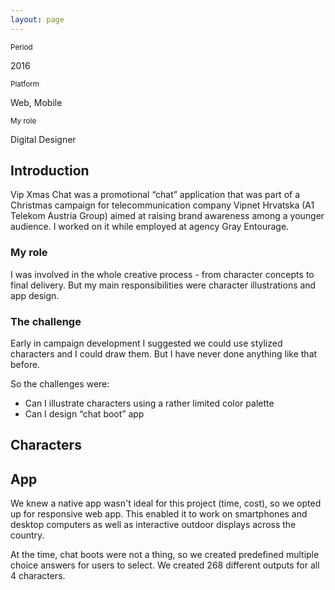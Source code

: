 ```yaml
---
layout: page
---
```


<!-- <ProjectHeader
  title="Vip "
  subtitle="Farm management software"
  description="As part of a design team in digital marketing agency Grey Entourage, I worked on creating a new influencer oriented marketing campaign called Share Istria for the client Istrian Tourist Board."
  accentColor="#926F52"
/> -->

<titleSection title="Vip Xmas Chat" subtitle="Promotional chat app" accentColor="#E60028"/>
<heroSection heroImage="stjepangrgic-project-vip-chat-cover-image.jpg" bgImage="" bgColor="#E60028" />

<div class="content full-width grid">
<div class="info">
  <div class="periond">
    <small>Period</small>
    <p>2016</p>
  </div>
  <div class="platform">
    <small>Platform</small>
    <p>Web, Mobile</p>
  </div>
  <div class="role">
    <small>My role</small>
    <p>Digital Designer</p>
  </div>
</div>

## Introduction
Vip Xmas Chat was a promotional “chat” application that was part of a Christmas campaign for telecommunication company Vipnet Hrvatska (A1 Telekom Austria Group) aimed at raising brand awareness among a younger audience. I worked on it while employed at agency Gray Entourage.

### My role
I was involved in the whole creative process - from character concepts to final delivery. But my main responsibilities were character illustrations and app design.

### The challenge
Early in campaign development I suggested we could use stylized characters and I could draw them. But I have never done anything like that before.

So the challenges were:
- Can I illustrate characters using a rather limited color palette
- Can I design “chat boot” app

## Characters
<figure class="grid-width fix-img">
  <simg name="stjepangrgic-project-vip-chat-character-bozidar.jpg" />
</figure>

<figure class="grid-width fix-img">
  <simg name="stjepangrgic-project-vip-chat-character-rudolf.jpg" />
</figure>

<figure class="grid-width fix-img">
  <simg name="stjepangrgic-project-vip-chat-character-santa.jpg" />
</figure>

<figure class="grid-width fix-img">
  <simg name="stjepangrgic-project-vip-chat-character-elf-girl.jpg" />
</figure>

<figure class="full-width fix-img big-image">
  <simg name="stjepangrgic-project-vip-chat-character-illustrator-lines.jpg" />
</figure>

## App
We knew a native app wasn't ideal for this project (time, cost), so we opted up for responsive web app. This enabled it to work on smartphones and desktop computers as well as interactive outdoor displays across the country.

<figure class="grid-width fix-img">
  <simg name="stjepangrgic-project-vip-chat-app-phones.png" />
</figure>

<figure class="grid-width fix-img">
  <simg name="stjepangrgic-project-vip-chat-app-displays.jpg" />
</figure>

At the time, chat boots were not a thing, so we created predefined multiple choice answers for users to select. We created 268 different outputs for all 4 characters.

<figure class="grid-width fix-img">
  <simg name="stjepangrgic-project-vip-chat-app-outputs.jpg" />
</figure>


</div> <!-- content end -->

<!-- <figure class="full-width" >
  <simg name="stjepangrgic-vipchat-project-image.jpg" />
</figure> -->


<!-- <figure class="page-hero hero-width">
  <simg name="stjepangrgic-projects-agrivi.jpg" />
</figure>

## Why?
The goal was to promote Istria (distinctive region in Croatia) trough, at the time, innovative approach by using travelers with the big social following. Or as we call them influencers today.

- Branding
- Iconography
- Photography


### Credits
Map - [https://commons.wikimedia.org/wiki/File:Croatia_Istria_County.svg](https://commons.wikimedia.org/wiki/File:Croatia,_Istria_County.svg)

Photo 1 - [https://unsplash.com/photos/aV5xrpB0bwQ](https://unsplash.com/photos/aV5xrpB0bwQ) -->

</div>

<script>
import slink from '@/theme/components/slink.vue'
import simg from '@/theme/components/simg.vue'
import ProjectHeader from '@/theme/components/ProjectHeader.vue'
import titleSection from '@/theme/components/titleSection.vue'
import heroSection from '@/theme/components/heroSection.vue'

export default {
  components: {
    slink, ProjectHeader, simg, titleSection, heroSection
  }
}
</script>

<style lang="stylus" scoped>
.content
  background-color: #FAFAFA;
  > *
    grid-column 3 / -3
    @media screen and (max-width: 800px) {
      /*grid-column 2 / -2*/
    }
  
/*.credits
  a 
    text-decoration: underline;*/

.info
  /*display: grid;*/
  display: flex;
  /*  grid-column-gap 0.625%
  grid-template-columns: 1fr 1fr 1fr*/
  /*align-items: left;*/
  /*justify-items: start;*/
  /*justify-content: start;*/
  margin-top: 7rem;
  > *
    margin-right: 4rem
    display: flex;
    flex-direction: column;
  small
    font-size: 1rem
    line-height: 1.5;
    font-weight: 600;
    color #A9A7B6
  p
    margin: 0;

.big-image
  mix-blend-mode: multiply;
  position: relative;
  /*overflow: scroll;*/
  img
    /*min-height: 300px;*/
    object-fit: cover;
    min-height: 300px;
  &:after
    content ""
    position: absolute;
    width: 100%;
    height: 400px;
    bottom: -400px;
    left: 0;
    opacity: 0.3;
    background-image: linear-gradient(180deg, #E4E4E4 0%, #FAFAFA 100%);

.fix-img
  margin-bottom: 2rem;

p + .fix-img
  margin-top: 2rem;



</style>
